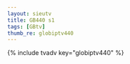 ```yaml
--- 
layout: sieutv
title: GB440 s1
tags: [GBtv]
thumb_re: globiptv440
---
```

{% include tvadv key="globiptv440" %} 
